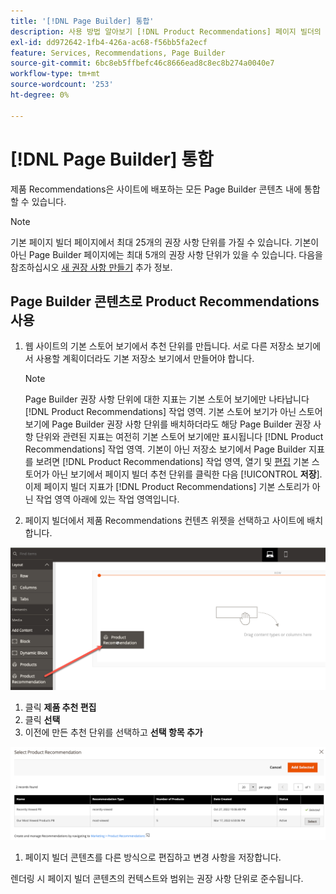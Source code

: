 ```yaml
---
title: '[!DNL Page Builder] 통합'
description: 사용 방법 알아보기 [!DNL Product Recommendations] 페이지 빌더의 단위.
exl-id: dd972642-1fb4-426a-ac68-f56bb5fa2ecf
feature: Services, Recommendations, Page Builder
source-git-commit: 6bc8eb5ffbefc46c8666ead8c8ec8b274a0040e7
workflow-type: tm+mt
source-wordcount: '253'
ht-degree: 0%

---
```


# [!DNL Page Builder] 통합

제품 Recommendations은 사이트에 배포하는 모든 Page Builder 콘텐츠 내에 통합할 수 있습니다.

>[!NOTE]
>
> 기본 페이지 빌더 페이지에서 최대 25개의 권장 사항 단위를 가질 수 있습니다. 기본이 아닌 Page Builder 페이지에는 최대 5개의 권장 사항 단위가 있을 수 있습니다. 다음을 참조하십시오 [새 권장 사항 만들기](create.md) 추가 정보.

## Page Builder 콘텐츠로 Product Recommendations 사용

1. 웹 사이트의 기본 스토어 보기에서 추천 단위를 만듭니다. 서로 다른 저장소 보기에서 사용할 계획이더라도 기본 저장소 보기에서 만들어야 합니다.

   >[!NOTE]
   >
   >Page Builder 권장 사항 단위에 대한 지표는 기본 스토어 보기에만 나타납니다 [!DNL Product Recommendations] 작업 영역. 기본 스토어 보기가 아닌 스토어 보기에 Page Builder 권장 사항 단위를 배치하더라도 해당 Page Builder 권장 사항 단위와 관련된 지표는 여전히 기본 스토어 보기에만 표시됩니다 [!DNL Product Recommendations] 작업 영역. 기본이 아닌 저장소 보기에서 Page Builder 지표를 보려면 [!DNL Product Recommendations] 작업 영역, 열기 및 [편집](edit.md) 기본 스토어가 아닌 보기에서 페이지 빌더 추천 단위를 클릭한 다음 [!UICONTROL **저장**]. 이제 페이지 빌더 지표가 [!DNL Product Recommendations] 기본 스토리가 아닌 작업 영역 아래에 있는 작업 영역입니다.

1. 페이지 빌더에서 제품 Recommendations 컨텐츠 위젯을 선택하고 사이트에 배치합니다.

![추천 단위 삽입](assets/pb-insert.png)

1. 클릭 **제품 추천 편집**
1. 클릭 **선택**
1. 이전에 만든 추천 단위를 선택하고 **선택 항목 추가**

![추천 단위 삽입](assets/pb-select.png)

1. 페이지 빌더 콘텐츠를 다른 방식으로 편집하고 변경 사항을 저장합니다.

렌더링 시 페이지 빌더 콘텐츠의 컨텍스트와 범위는 권장 사항 단위로 준수됩니다.
